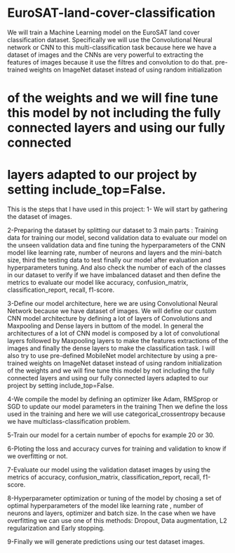 # EuroSAT-land-cover-classification

We will train a Machine Learning model on the EuroSAT land cover classification dataset.
Specifically we will use the Convolutional Neural network or CNN to this multi-classification task because here we have a dataset of images and the CNNs are very powerful to extracting the features of images because it use the filtres and convolution to do that.
pre-trained weights on ImageNet dataset instead of using random initialization
# of the weights and we will fine tune this model by not including the fully connected layers and using our fully connected 
# layers adapted to our project by setting include_top=False.
This is the steps that I have used in this project:
1- We will start by gathering the dataset of images.

2-Preparing the dataset by splitting our dataset to 3 main parts : Training data for training our model, second validation data to evaluate our model on the unseen validation data and fine tuning the hyperparameters of the CNN model like learning rate, number of neurons and layers and the mini-batch size, third the testing data to test finally our  model after evaluation and hyperparameters tuning.
And also check the number of each of the classes in our dataset to verify if we have imbalanced dataset and then define the metrics to evaluate our model like accuracy, confusion_matrix, classification_report, recall, f1-score.

3-Define our model architecture, here we are using Convolutional Neural Network because we have dataset of images. We will define our custom CNN model architecture by defining a lot of layers of Convolutions and Maxpooling and Dense layers in buttom of the model. In general the architectures of a lot of CNN model is composed by a lot of convolutional layers followed by Maxpooling layers to make the features extractions of the images and finally the dense layers to make the classification task.
I will also try to use pre-defined MobileNet model architecture by using a pre-trained weights on ImageNet dataset instead of using random initialization of the weights and we will fine tune this model by not including the fully connected layers and using our fully connected layers adapted to our project by setting include_top=False.

4-We compile the model by defining an optimizer like Adam, RMSprop or SGD to update our model parameters in the training Then we define the loss used in the training and here we will use categorical_crossentropy because we have multiclass-classification problem.

5-Train our model for a certain number of epochs for example 20 or 30.

6-Ploting the loss and accuracy curves for training and validation to know if we overfitting or not.

7-Evaluate our model using the validation dataset images by using the metrics of accuracy, confusion_matrix, classification_report, recall, f1-score.

8-Hyperparameter optimization or tuning of the model by chosing a set of optimal hyperparameters of the model like learning rate , number of neurons and layers, optimizer and batch size.
In the case when we have overfitting we can use one of this methods: Dropout, Data augmentation, L2 regularization and Early stopping.

9-Finally we will generate predictions using our test dataset images.
